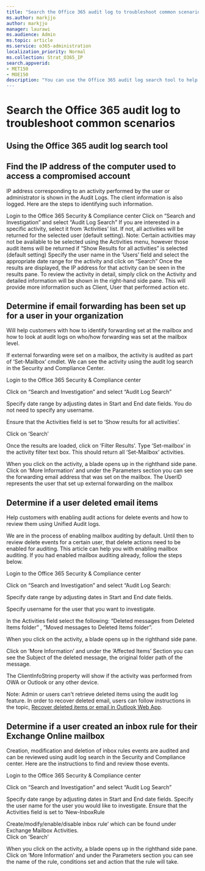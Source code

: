 ```yaml
---
title: "Search the Office 365 audit log to troubleshoot common scenarios"
ms.author: markjjo
author: markjjo
manager: laurawi
ms.audience: Admin
ms.topic: article
ms.service: o365-administration
localization_priority: Normal
ms.collection: Strat_O365_IP
search.appverid:
- MET150
- MOE150
description: "You can use the Office 365 audit log search tool to help you troubleshoot common issues such as inbox rules that forward email.
---
```


# Search the Office 365 audit log to troubleshoot common scenarios



## Using the Office 365 audit log search tool

## Find the IP address of the computer used to access a compromised account

IP address corresponding to an activity performed by the user or administrator is shown in the Audit Logs. The client information is also logged. Here are the steps to identifying such information.

Login to the Office 365 Security & Compliance center 
Click on “Search and Investigation” and select “Audit Log Search” 
If you are interested in a specific activity, select it from ‘Activities’ list. If not, all activities will be returned for the selected user (default setting). Note: Certain activities may not be available to be selected using the Activities menu, however those audit items will be returned if “Show Results for all activities” is selected (default setting) 
Specify the user name in the ‘Users’ field and select the appropriate date range for the activity and click on “Search” 
Once the results are displayed, the IP address for that activity can be seen in the results pane. 
To review the activity in detail, simply click on the Activity and detailed information will be shown in the right-hand side pane. This will provide more information such as Client, User that performed action etc.

## Determine if email forwarding has been set up for a user in your organization

Will help customers with how to identify forwarding set at the mailbox and how to look at audit logs on who/how forwarding was set at the mailbox level.

If external forwarding were set on a mailbox, the activity is audited as part of ‘Set-Mailbox’ cmdlet. We can see the activity using the audit log search in the Security and Compliance Center.

Login to the Office 365 Security & Compliance center 

Click on “Search and Investigation” and select “Audit Log Search” 

Specify date range by adjusting dates in Start and End date fields. You do not need to specify any username. 

Ensure that the Activities field is set to ‘Show results for all activities’. 
 
Click on ‘Search’ 

Once the results are loaded, click on ‘Filter Results’. Type ‘Set-mailbox’ in the activity filter text box. This should return all ‘Set-Mailbox’ activities.  

When you click on the activity, a blade opens up in the righthand side pane. Click on ‘More Information’ and under the Parameters section you can see the forwarding email address that was set on the mailbox. The UserID represents the user that set up external forwarding on the mailbox

## Determine if a user deleted email items

Help customers with enabling audit actions for delete events and how to review them using Unified Audit logs.

We are in the process of enabling mailbox auditing by default. Until then to review delete events for a certain user, that delete actions need to be enabled for auditing.  This article can help you with enabling mailbox auditing. If you had enabled mailbox auditing already, follow the steps below.

Login to the Office 365 Security & Compliance center 

Click on “Search and Investigation” and select “Audit Log Search: 

Specify date range by adjusting dates in Start and End date fields. 

Specify username for the user that you want to investigate. 

In the Activities field select the following: “Deleted messages from Deleted Items folder” , “Moved messages to Deleted Items folder”. 

When you click on the activity, a blade opens up in the righthand side pane. 

Click on ‘More Information’ and under the ‘Affected Items’ Section you can see the Subject of the deleted message, the original folder path of the message. 

The ClientInfoString property will show if the activity was performed from OWA or Outlook or any other device. 

Note: Admin or users can't retrieve deleted items using the audit log feature. In order to recover deleted email, users can follow instructions in the topic, [Recover deleted items or email in Outlook Web App](https://support.office.com/article/Recover-deleted-items-or-email-in-Outlook-Web-App-C3D8FC15-EEEF-4F1C-81DF-E27964B7EDD4).

## Determine if a user created an inbox rule for their Exchange Online mailbox

Creation, modification and deletion of inbox rules events are audited and can be reviewed using audit log search in the Security and Compliance center. Here are the instructions to find and review those events.

Login to the Office 365 Security & Compliance center 

Click on “Search and Investigation” and select “Audit Log Search” 

Specify date range by adjusting dates in Start and End date fields. Specify the user name for the user you would like to investigate. Ensure that the Activities field is set to ‘New-InboxRule
 
Create/modify/enable/disable inbox rule’ which can be found under Exchange Mailbox Activities.  
Click on ‘Search’ 

When you click on the activity, a blade opens up in the righthand side pane. Click on ‘More Information’ and under the Parameters section you can see the name of the rule, conditions set and action that the rule will take.